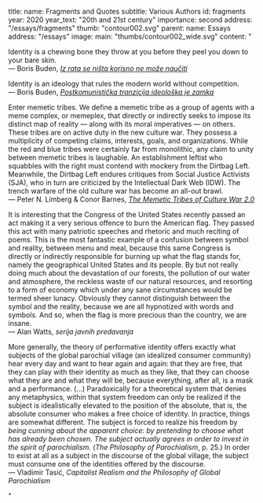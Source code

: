 title:
    name: Fragments and Quotes
    subtitle: Various Authors
id: fragments
year: 2020
year_text: "20th and 21st century"
importance: second
address: "/essays/fragments"
thumb: "contour002.svg"
parent:
    name: Essays
    address: "/essays"
image:
    main: "thumbs/contour002_wide.svg"
content: "<p class='regular'>Identity is a chewing bone they throw at you before they peel you down to your bare skin.
<br>— Boris Buden, <a href='https://www.vreme.com/kultura/iz-rata-se-nista-korisno-ne-moze-nauciti/' target='_blank'><em>Iz rata se ništa korisno ne može naučiti</em></a></p>
<p class='regular'>Identity is an ideology that rules the modern world without competition.
<br>— Boris Buden, <a href='https://www.jutarnji.hr/globus/kultura/postkomunisticka-tranzicija-ideoloska-je-zamka-kapitalistickog-zapada-15048379' target='_blank'><em>Postkomunistička tranzicija ideološka je zamka</em></a></p>
<p class='regular'>Enter memetic tribes. We define a memetic tribe as a group of agents with a meme complex, or memeplex, that directly or indirectly seeks to impose its distinct map of reality — along with its moral imperatives — on others. These tribes are on active duty in the new culture war. They possess a multiplicity of competing claims, interests, goals, and organizations. While the red and blue tribes were certainly far from monolithic, any claim to unity between memetic tribes is laughable. An establishment leftist who squabbles with the right must contend with mockery from the Dirtbag Left. Meanwhile, the Dirtbag Left endures critiques from Social Justice Activists (SJA), who in turn are criticized by the Intellectual Dark Web (IDW). The trench warfare of the old culture war has become an all-out brawl.
<br>— Peter N. Limberg & Conor Barnes, <a href='https://medium.com/s/world-wide-wtf/memetic-tribes-and-culture-war-2-0-14705c43f6bb' target='_blank'><em>The Memetic Tribes of Culture War 2.0</em></a></p>
<p class='regular'>It is interesting that the Congress of the United States recently passed an act making it a very serious offence to burn the American flag. They passed this act with many patriotic speeches and rhetoric and much reciting of poems. This is the most fantastic example of a confusion between symbol and reality, between menu and meal, because this same Congress is directly or indirectly responsible for burning up what the flag stands for, namely the geographical United States and its people. By but not really doing much about the devastation of our forests, the pollution of our water and atmosphere, the reckless waste of our natural resources, and resorting to a form of economy which under any sane circumstances would be termed sheer lunacy. Obviously they cannot distinguish between the symbol and the reality, because we are all hypnotized with words and symbols. And so, when the flag is more precious than the country, we are insane.
<br>— Alan Watts, <em>serija javnih predavanja</em></p>
<p class='regular'>More generally, the theory of performative identity offers exactly what subjects of the global parochial village (an idealized consumer community) hear every day and want to hear again and again: that they are free, that they can play with their identity as much as they like, that they can choose what they are and what they will be, because everything, after all, is a mask and a performance. (...) Paradoxically for a theoretical system that denies any metaphysics, within that system freedom can only be realized if the subject is idealistically elevated to the position of the absolute, that is, the absolute consumer who makes a free choice of identity. In practice, things are somewhat different. The subject is forced to realize his freedom by <em>being cunning about the apparent choice: by pretending to choose what has already been chosen. The subject actually agrees in order to invest in the spirit of parochialism.</em> (<em>The Philosophy of Parochialism</em>, p. 25.) In order to exist at all as a subject in the discourse of the global village, the subject must consume one of the identities offered by the discourse.
<br>— Vladimir Tasić, <em>Capitalist Realism and the Philosophy of Global Parochialism</em></p>"